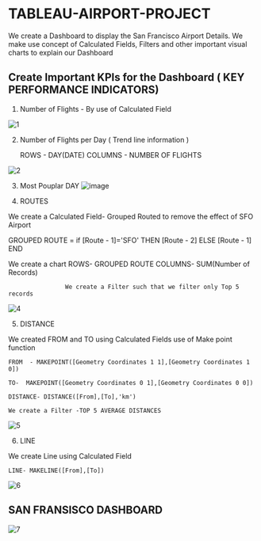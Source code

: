 # TABLEAU-AIRPORT-PROJECT
We create a Dashboard to display the San Francisco Airport Details. We make use  concept of Calculated Fields, Filters  and other important visual charts to explain our Dashboard


## Create Important KPIs for the Dashboard  ( KEY PERFORMANCE INDICATORS)

1)  Number of Flights -  By use of Calculated Field

![1](https://user-images.githubusercontent.com/34785563/142210736-a8291d90-64f9-4552-8c3a-487c40927e4a.png)

      
2) Number of Flights per Day ( Trend line information )
    
    
    ROWS -  DAY(DATE)
    COLUMNS - NUMBER OF FLIGHTS
    
![2](https://user-images.githubusercontent.com/34785563/142211130-27ee494b-59eb-4ac4-be1a-045068ac10c0.png)
 
 
3) Most Pouplar DAY
![image](https://user-images.githubusercontent.com/34785563/142211426-e604cf2b-ab77-4bad-a61e-6c2eab6db283.png)

4) ROUTES

  We create  a Calculated Field- Grouped Routed to remove the effect of SFO Airport
  
  GROUPED ROUTE = if [Route -  1]='SFO' THEN [Route -  2] ELSE [Route -  1] END
  
  We create a chart ROWS- GROUPED ROUTE 
                    COLUMNS- SUM(Number of Records)
                    
                    We create a Filter such that we filter only Top 5 records
  
  ![4](https://user-images.githubusercontent.com/34785563/142212189-d05653ca-a403-4ecb-85cd-6360066b7a2b.png)


5) DISTANCE

  We created FROM  and TO  using Calculated Fields  use of Make point function 
  
    FROM  - MAKEPOINT([Geometry Coordinates 1 1],[Geometry Coordinates 1 0])
    
    TO-  MAKEPOINT([Geometry Coordinates 0 1],[Geometry Coordinates 0 0])
    
    DISTANCE- DISTANCE([From],[To],'km')
    
    We create a Filter -TOP 5 AVERAGE DISTANCES
    
    
![5](https://user-images.githubusercontent.com/34785563/142212734-94908fbb-eb49-4091-9c1c-0d34e4681cec.png)

6) LINE


 We create Line using Calculated Field
 
    LINE- MAKELINE([From],[To])
![6](https://user-images.githubusercontent.com/34785563/142261812-67e8cb83-4689-4d31-b4e8-f53913352738.png)

    
## SAN FRANSISCO DASHBOARD

![7](https://user-images.githubusercontent.com/34785563/142261948-2a79bbac-6bfc-427a-8603-a30377a0df22.png)

